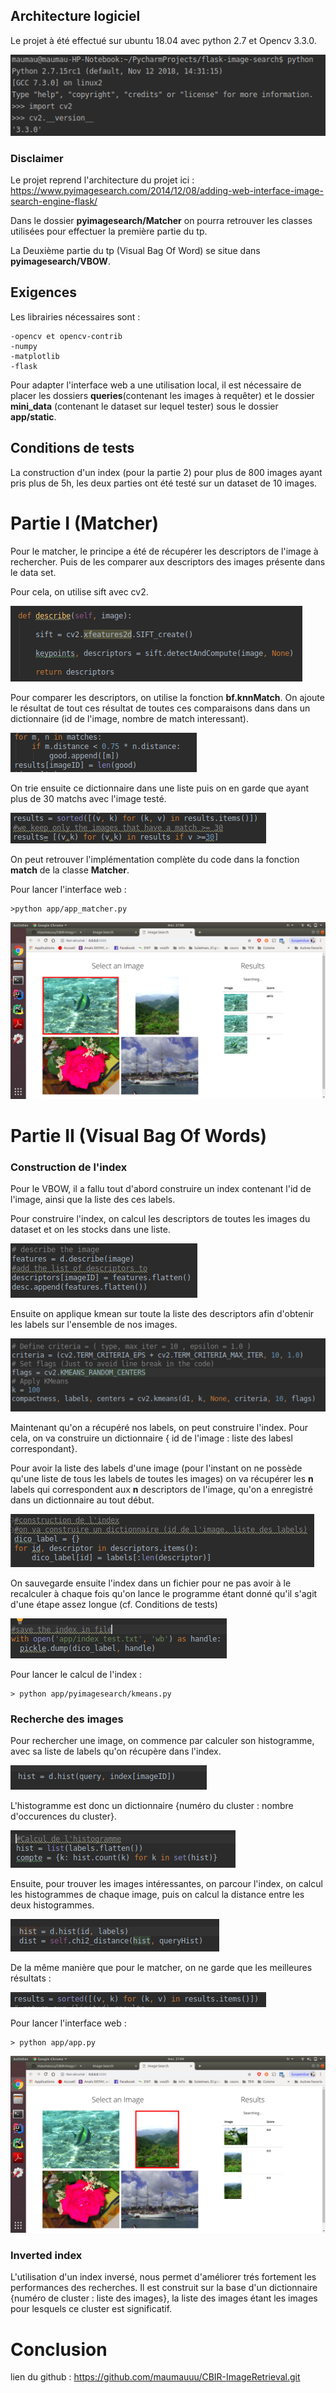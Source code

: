 ## Architecture logiciel
Le projet à été effectué sur ubuntu 18.04 avec python 2.7 et Opencv 3.3.0.

![Screenshot](img/version.png)


### Disclaimer

Le projet reprend l'architecture du projet ici :
https://www.pyimagesearch.com/2014/12/08/adding-web-interface-image-search-engine-flask/

Dans le dossier **pyimagesearch/Matcher** on pourra 
retrouver les classes utilisées
 pour effectuer la première partie du tp.

La Deuxième partie du tp (Visual Bag Of Word) se situe dans **pyimagesearch/VBOW**.

## Exigences
Les librairies nécessaires sont : 

	-opencv et opencv-contrib
	-numpy
	-matplotlib
	-flask

Pour adapter l'interface web a une utilisation local, il est nécessaire de placer les dossiers **queries**(contenant les images à requêter)
et le dossier **mini_data** (contenant le dataset sur lequel tester) sous le dossier
**app/static**.


## Conditions de tests
La construction d'un index (pour la partie 2) pour plus de 800 images
ayant pris plus de 5h, les deux parties ont été testé 
sur un dataset de 10 images.
 

# Partie I (Matcher)

Pour le matcher, le principe a été de récupérer 
les descriptors de l'image à rechercher. Puis de les comparer 
aux descriptors des images présente dans le data set.

Pour cela, on utilise sift avec cv2.

![Screenshot](img/describe.png)

Pour comparer les descriptors, on utilise la fonction **bf.knnMatch**.
On ajoute le résultat de tout ces résultat de toutes ces comparaisons dans
dans un dictionnaire (id de l'image, nombre de match interessant). 

![Screenshot](img/list.png)

On trie ensuite ce dictionnaire dans une liste puis on en garde que ayant 
plus de 30 matchs avec l'image testé.

![Screenshot](img/tri.png)

On peut retrouver l'implémentation complète du code dans la fonction **match** de la classe **Matcher**.


Pour lancer l'interface web :

    >python app/app_matcher.py
    
![Screenshot](img/interface2.png)
 
# Partie II (Visual Bag Of Words)

### Construction de l'index

Pour le VBOW, il a fallu tout d'abord construire un index contenant l'id de l'image, 
ainsi que la liste des ces labels.

Pour construire l'index, on calcul les descriptors de toutes les images du dataset 
et on les stocks dans une liste.

![Screenshot](img/descriptor.png)

Ensuite on applique kmean sur toute la liste des descriptors afin d'obtenir 
les labels sur l'ensemble de nos images.

![Screenshot](img/kmeans.png)

Maintenant qu'on a récupéré nos labels, on peut construire l'index. Pour cela, 
on va construire un dictionnaire { id de l'image : liste des labesl correspondant}.

Pour avoir la liste des labels d'une image (pour l'instant on ne possède qu'une liste de 
tous les labels de toutes les images) on va récupérer les **n** labels  qui
correspondent aux **n** descriptors de l'image, qu'on a enregistré dans un dictionnaire au tout début.


![Screenshot](img/index.png)

On sauvegarde ensuite l'index dans un fichier pour ne pas avoir à le 
recalculer à chaque fois qu'on lance le programme étant donné qu'il s'agit d'une
étape assez longue (cf. Conditions de tests)

![Screenshot](img/save.png)

Pour lancer le calcul de l'index :

    > python app/pyimagesearch/kmeans.py




### Recherche des images

Pour rechercher une image, on commence par calculer son histogramme, 
avec sa liste de labels qu'on récupère dans l'index.

![Screenshot](img/label_index.png)

L'histogramme est donc un dictionnaire {numéro du cluster : 
 nombre d'occurences du cluster}.

![Screenshot](img/histogramme.png)

Ensuite, pour trouver les images intéressantes, on parcour l'index, on calcul les 
histogrammes de chaque image, puis on calcul la distance entre les deux histogrammes.

![Screenshot](img/distance.png)


De la même manière que pour le matcher, on ne garde que les meilleures résultats :

![Screenshot](img/best.png)


Pour lancer l'interface web :

    > python app/app.py
  
![Screenshot](img/interface.png) 
    
### Inverted index

L'utilisation d'un index inversé, nous permet d'améliorer trés fortement les performances des recherches.
Il est construit sur la base d'un dictionnaire {numéro de cluster : liste des images}, la liste des
images étant les images pour lesquels ce cluster est significatif.



# Conclusion 

lien du github : https://github.com/maumauuu/CBIR-ImageRetrieval.git
